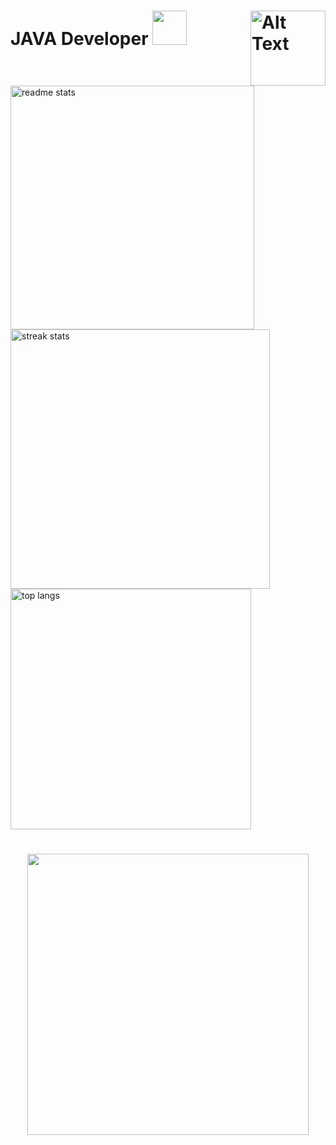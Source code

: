 <h1>

<div align = "left">

<div>
  <img align="right" src="https://github.com/chinaglia77/chinaglia77/assets/156460261/12713383-7ce7-4def-aa0e-443328a974c6" alt="Alt Text" width="120" height="120"/>
</div>
<p>JAVA Developer   <a href="https://skillicons.dev" >
    <img width=55 src="https://skillicons.dev/icons?i=java&perline=8"/>
  </a></p>

</div>
</h1>

<a href="https://github.com/anuraghazra/github-readme-stats">
 <img width=390 src="https://github-readme-stats-salesp07.vercel.app/api?username=chinaglia77&count_private=true&show_icons=true&theme=react&rank_icon=github&border_radius=10" alt="readme stats" />
</a>
<a href="https://github.com/anuraghazra/convoychat">
<img width=415 src="https://github-readme-streak-stats-salesp07.vercel.app/?user=chinaglia77&count_private=true&theme=react&border_radius=10" alt="streak stats"/>
</a>
<img width=385 align="center" src="https://github-readme-stats-salesp07.vercel.app/api/top-langs/?username=chinaglia77&hide=HTML&langs_count=8&layout=compact&theme=react&border_radius=10&size_weight=0.5&count_weight=0.5&exclude_repo=github-readme-stats" alt="top langs" />

<h1> </h1>
<div align = center>
    <a href="https://skillicons.dev" >
    <img width=450 src="https://skillicons.dev/icons?i=figma,py,html,css,vscode,eclipse,mysql,c"/>
  </a>
</div>


